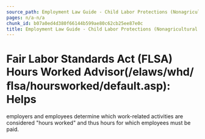 ```yaml
---
source_path: Employment Law Guide - Child Labor Protections (Nonagricultural Work).md
pages: n/a-n/a
chunk_id: b07a0ed4d380f66144b599ae80c62cb25ee87e0c
title: Employment Law Guide - Child Labor Protections (Nonagricultural Work)
---
```

# Fair Labor Standards Act (FLSA) Hours Worked Advisor(/elaws/whd/ﬂsa/hoursworked/default.asp): Helps

employers and employees determine which work-related activities are considered "hours worked" and thus hours for which employees must be paid.
